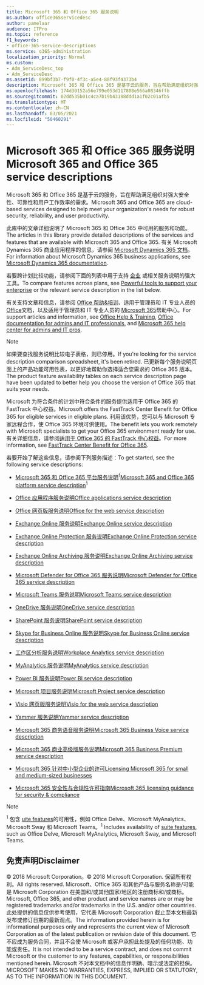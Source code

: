 ```yaml
---
title: Microsoft 365 和 Office 365 服务说明
ms.author: office365servicedesc
author: pamelaar
audience: ITPro
ms.topic: reference
f1_keywords:
- office-365-service-descriptions
ms.service: o365-administration
localization_priority: Normal
ms.custom:
- Adm_ServiceDesc_top
- Adm_ServiceDesc
ms.assetid: 899bf3b7-f9f0-4f3c-a5e4-88f93f4373b4
description: Microsoft 365 和 Office 365 是基于云的服务，旨在帮助满足组织对强大安全性、可靠性和用户工作效率的需求。
ms.openlocfilehash: 174d30152a56e799e053d117808e566a08346ffb
ms.sourcegitcommit: 02dd535b01c4ca7b19b43188ddd1a1f02c01afb5
ms.translationtype: MT
ms.contentlocale: zh-CN
ms.lasthandoff: 03/05/2021
ms.locfileid: "50460291"
---
```

# <a name="microsoft-365-and-office-365-service-descriptions"></a><span data-ttu-id="a0c63-103">Microsoft 365 和 Office 365 服务说明</span><span class="sxs-lookup"><span data-stu-id="a0c63-103">Microsoft 365 and Office 365 service descriptions</span></span> 

<span data-ttu-id="a0c63-104">Microsoft 365 和 Office 365 是基于云的服务，旨在帮助满足组织对强大安全性、可靠性和用户工作效率的需求。</span><span class="sxs-lookup"><span data-stu-id="a0c63-104">Microsoft 365 and Office 365 are cloud-based services designed to help meet your organization's needs for robust security, reliability, and user productivity.</span></span> 
  
<span data-ttu-id="a0c63-105">此库中的文章详细说明了 Microsoft 365 和 Office 365 中可用的服务和功能。</span><span class="sxs-lookup"><span data-stu-id="a0c63-105">The articles in this library provide detailed descriptions of the services and features that are available with Microsoft 365 and Office 365.</span></span> <span data-ttu-id="a0c63-106">有关 Microsoft Dynamics 365 商业应用程序的信息，请参阅 [Microsoft Dynamics 365 文档](https://docs.microsoft.com/dynamics365/)。</span><span class="sxs-lookup"><span data-stu-id="a0c63-106">For information about Microsoft Dynamics 365 business applications, see [Microsoft Dynamics 365 documentation](https://docs.microsoft.com/dynamics365/).</span></span>

<span data-ttu-id="a0c63-107">若要跨计划比较功能，请参阅下面的列表中用于支持 [企业](https://go.microsoft.com/fwlink/?LinkID=799177&amp;clcid=0x409) 或相关服务说明的强大工具。</span><span class="sxs-lookup"><span data-stu-id="a0c63-107">To compare features across plans, see [Powerful tools to support your enterprise](https://go.microsoft.com/fwlink/?LinkID=799177&amp;clcid=0x409) or the relevant service description in the list below.</span></span> 
  
<span data-ttu-id="a0c63-108">有关支持文章和信息，请参阅 [Office 帮助&培训](https://support.office.com/)、适用于管理员和 IT 专业人员的 [Office](https://docs.microsoft.com/office/)文档，以及适用于管理员和 IT 专业人员的 [Microsoft 365](https://docs.microsoft.com/microsoft-365/)帮助中心。</span><span class="sxs-lookup"><span data-stu-id="a0c63-108">For support articles and information, see [Office Help & Training](https://support.office.com/), [Office documentation for admins and IT professionals](https://docs.microsoft.com/office/), and [Microsoft 365 help center for admins and IT pros](https://docs.microsoft.com/microsoft-365/).</span></span>
  
> [!NOTE]
> <span data-ttu-id="a0c63-109">如果要查找服务说明比较电子表格，则已停用。</span><span class="sxs-lookup"><span data-stu-id="a0c63-109">If you're looking for the service description comparison spreadsheet, it's been retired.</span></span> <span data-ttu-id="a0c63-110">已更新每个服务说明页面上的产品功能可用性表，以更好地帮助你选择适合您需求的 Office 365 版本。</span><span class="sxs-lookup"><span data-stu-id="a0c63-110">The product feature availability tables on each service description page have been updated to better help you choose the version of Office 365 that suits your needs.</span></span> 
  
<span data-ttu-id="a0c63-111">Microsoft 为符合条件的计划中符合条件的服务提供适用于 Office 365 的 FastTrack 中心权益。</span><span class="sxs-lookup"><span data-stu-id="a0c63-111">Microsoft offers the FastTrack Center Benefit for Office 365 for eligible services in eligible plans.</span></span> <span data-ttu-id="a0c63-112">利用该优势，您可以与 Microsoft 专家远程合作，使 Office 365 环境可供使用。</span><span class="sxs-lookup"><span data-stu-id="a0c63-112">The benefit lets you work remotely with Microsoft specialists to get your Office 365 environment ready for use.</span></span> <span data-ttu-id="a0c63-113">有关详细信息，请参阅[适用于 Office 365 的 FastTrack 中心权益](https://docs.microsoft.com/fasttrack/O365-fasttrack-benefit-for-office-365)。</span><span class="sxs-lookup"><span data-stu-id="a0c63-113">For more information, see [FastTrack Center Benefit for Office 365](https://docs.microsoft.com/fasttrack/O365-fasttrack-benefit-for-office-365).</span></span>
  
<span data-ttu-id="a0c63-114">若要开始了解这些信息，请参阅下列服务描述：</span><span class="sxs-lookup"><span data-stu-id="a0c63-114">To get started, see the following service descriptions:</span></span>
  
- <span data-ttu-id="a0c63-115">[Microsoft 365 和 Office 365 平台服务说明](office-365-platform-service-description/office-365-platform-service-description.md)<sup>1</sup></span><span class="sxs-lookup"><span data-stu-id="a0c63-115">[Microsoft 365 and Office 365 platform service description](office-365-platform-service-description/office-365-platform-service-description.md)<sup>1</sup></span></span>

- [<span data-ttu-id="a0c63-116">Office 应用程序服务说明</span><span class="sxs-lookup"><span data-stu-id="a0c63-116">Office applications service description</span></span>](office-applications-service-description/office-applications-service-description.md)

- [<span data-ttu-id="a0c63-117">Office 网页版服务说明</span><span class="sxs-lookup"><span data-stu-id="a0c63-117">Office for the web service description</span></span>](office-online-service-description/office-online-service-description.md)

- [<span data-ttu-id="a0c63-118">Exchange Online 服务说明</span><span class="sxs-lookup"><span data-stu-id="a0c63-118">Exchange Online service description</span></span>](exchange-online-service-description/exchange-online-service-description.md)

- [<span data-ttu-id="a0c63-119">Exchange Online Protection 服务说明</span><span class="sxs-lookup"><span data-stu-id="a0c63-119">Exchange Online Protection service description</span></span>](exchange-online-protection-service-description/exchange-online-protection-service-description.md)

- [<span data-ttu-id="a0c63-120">Exchange Online Archiving 服务说明</span><span class="sxs-lookup"><span data-stu-id="a0c63-120">Exchange Online Archiving service description</span></span>](exchange-online-archiving-service-description/exchange-online-archiving-service-description.md)

- [<span data-ttu-id="a0c63-121">Microsoft Defender for Office 365 服务说明</span><span class="sxs-lookup"><span data-stu-id="a0c63-121">Microsoft Defender for Office 365 service description</span></span>](office-365-advanced-threat-protection-service-description.md)

- [<span data-ttu-id="a0c63-122">Microsoft Teams 服务说明</span><span class="sxs-lookup"><span data-stu-id="a0c63-122">Microsoft Teams service description</span></span>](teams-service-description.md)

- [<span data-ttu-id="a0c63-123">OneDrive 服务说明</span><span class="sxs-lookup"><span data-stu-id="a0c63-123">OneDrive service description</span></span>](onedrive-for-business-service-description.md)

- [<span data-ttu-id="a0c63-124">SharePoint 服务说明</span><span class="sxs-lookup"><span data-stu-id="a0c63-124">SharePoint service description</span></span>](sharepoint-online-service-description/sharepoint-online-service-description.md)

- [<span data-ttu-id="a0c63-125">Skype for Business Online 服务说明</span><span class="sxs-lookup"><span data-stu-id="a0c63-125">Skype for Business Online service description</span></span>](skype-for-business-online-service-description/skype-for-business-online-service-description.md)

- [<span data-ttu-id="a0c63-126">工作区分析服务说明</span><span class="sxs-lookup"><span data-stu-id="a0c63-126">Workplace Analytics service description</span></span>](workplace-analytics-service-description.md)

- [<span data-ttu-id="a0c63-127">MyAnalytics 服务说明</span><span class="sxs-lookup"><span data-stu-id="a0c63-127">MyAnalytics service description</span></span>](mya-service-description.md)

- [<span data-ttu-id="a0c63-128">Power BI 服务说明</span><span class="sxs-lookup"><span data-stu-id="a0c63-128">Power BI service description</span></span>](power-bi-service-description.md)

- [<span data-ttu-id="a0c63-129">Microsoft 项目服务说明</span><span class="sxs-lookup"><span data-stu-id="a0c63-129">Microsoft Project service description</span></span>](project-online-service-description/project-online-service-description.md)

- [<span data-ttu-id="a0c63-130">Visio 网页版服务说明</span><span class="sxs-lookup"><span data-stu-id="a0c63-130">Visio for the web service description</span></span>](visio-online-service-description/visio-online-service-description.md)

- [<span data-ttu-id="a0c63-131">Yammer 服务说明</span><span class="sxs-lookup"><span data-stu-id="a0c63-131">Yammer service description</span></span>](yammer-service-description/yammer-service-description.md)

- [<span data-ttu-id="a0c63-132">Microsoft 365 商务语音服务说明</span><span class="sxs-lookup"><span data-stu-id="a0c63-132">Microsoft 365 Business Voice service description</span></span>](microsoft-365-business-voice-service-description.md)

- [<span data-ttu-id="a0c63-133">Microsoft 365 商业高级版服务说明</span><span class="sxs-lookup"><span data-stu-id="a0c63-133">Microsoft 365 Business Premium service description</span></span>](microsoft-365-service-descriptions/microsoft-365-business-service-description.md)

- [<span data-ttu-id="a0c63-134">Microsoft 365 针对中小型企业的许可</span><span class="sxs-lookup"><span data-stu-id="a0c63-134">Licensing Microsoft 365 for small and medium-sized businesses</span></span>](microsoft-365-service-descriptions/licensing-microsoft-365-in-smb.md)

- [<span data-ttu-id="a0c63-135">Microsoft 365 安全性与合规性许可指南</span><span class="sxs-lookup"><span data-stu-id="a0c63-135">Microsoft 365 licensing guidance for security & compliance</span></span>](microsoft-365-service-descriptions/microsoft-365-tenantlevel-services-licensing-guidance/microsoft-365-security-compliance-licensing-guidance.md)


> [!NOTE]
> <span data-ttu-id="a0c63-136"><sup>1</sup> 包含 [uite features](https://docs.microsoft.com/office365/servicedescriptions/office-365-platform-service-description/office-365-suite-features)的可用性，例如 Office Delve、Microsoft MyAnalytics、Microsoft Sway 和 Microsoft Teams。</span><span class="sxs-lookup"><span data-stu-id="a0c63-136"><sup>1</sup> Includes availability of [suite features](https://docs.microsoft.com/office365/servicedescriptions/office-365-platform-service-description/office-365-suite-features), such as Office Delve, Microsoft MyAnalytics, Microsoft Sway, and Microsoft Teams.</span></span>
  
## <a name="disclaimer"></a><span data-ttu-id="a0c63-137">免责声明</span><span class="sxs-lookup"><span data-stu-id="a0c63-137">Disclaimer</span></span>

<span data-ttu-id="a0c63-138">&copy; 2018 Microsoft Corporation。</span><span class="sxs-lookup"><span data-stu-id="a0c63-138">&copy; 2018 Microsoft Corporation.</span></span> <span data-ttu-id="a0c63-139">保留所有权利。</span><span class="sxs-lookup"><span data-stu-id="a0c63-139">All rights reserved.</span></span> <span data-ttu-id="a0c63-140">Microsoft、Office 365 和其他产品与服务名称是/可能是 Microsoft Corporation 在美国和/或其他国家/地区的注册商标和/或商标。</span><span class="sxs-lookup"><span data-stu-id="a0c63-140">Microsoft, Office 365, and other product and service names are or may be registered trademarks and/or trademarks in the U.S. and/or other countries.</span></span> <span data-ttu-id="a0c63-141">此处提供的信息仅供参考使用，它代表 Microsoft Corporation 截止至本文档最新发布或修订日期的最新观点。</span><span class="sxs-lookup"><span data-stu-id="a0c63-141">The information provided herein is for informational purposes only and represents the current view of Microsoft Corporation as of the latest publication or revision date of this document.</span></span> <span data-ttu-id="a0c63-142">它不应成为服务合同，并且不会使 Microsoft 或客户承担此处提及的任何功能、功能或责任。</span><span class="sxs-lookup"><span data-stu-id="a0c63-142">It is not intended to be a service contract, and does not commit Microsoft or the customer to any features, capabilities, or responsibilities mentioned herein.</span></span> <span data-ttu-id="a0c63-143">Microsoft 不对本文档中的信息作明确、暗示或法定的担保。</span><span class="sxs-lookup"><span data-stu-id="a0c63-143">MICROSOFT MAKES NO WARRANTIES, EXPRESS, IMPLIED OR STATUTORY, AS TO THE INFORMATION IN THIS DOCUMENT.</span></span>
 